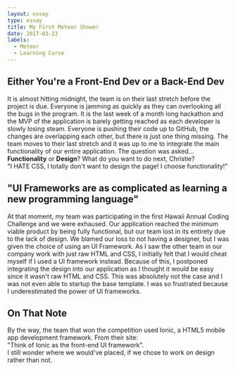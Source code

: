 ```yaml
---
layout: essay
type: essay
title: My First Meteor Shower
date: 2017-03-23
labels:
  - Meteor
  - Learning Curve
---
```


## Either You're a Front-End Dev or a Back-End Dev
It is almost hitting midnight, the team is on their last stretch before the project is due. Everyone is jamming as quickly as they can overlooking all the bugs in the program. It is the last week of a month long hackathon and the MVP of the application is barely getting reached as each developer is slowly losing steam. Everyone is pushing their code up to GitHub, the changes are overlapping each other, but there is just one thing missing. The team moves to their last stretch and it was up to me to integrate the main functionality of our entire application. The question was asked...<br>
**Functionality** or **Design**? What do you want to do next, Christie? <br>
"I HATE CSS, I totally don't want to design the page! I choose functionality!"<br>

## "UI Frameworks are as complicated as learning a new programming language"
At that moment, my team was participating in the first Hawaii Annual Coding Challenge and we were exhaused. Our application reached the minimum viable product by being fully functional, but our team lost in its entirety due to the lack of design. We blamed our loss to not having a designer, but I was given the choice of using an UI Framework. As I saw the other team in our company work with just raw HTML and CSS, I initially felt that I would cheat myself if I used a UI framework instead. Because of this, I postponed integrating the design into our application as I thought it would be easy since it wasn't raw HTML and CSS. This was absolutely not the case and I was not even able to startup the base template. I was so frustrated because I underestimated the power of UI frameworks.

## On That Note
By the way, the team that won the competition used Ionic, a HTML5 mobile app development framework. From their site: <br>
"Think of Ionic as the front-end UI framework". <br>
I still wonder where we would've placed, if we chose to work on design rather than not.